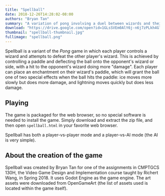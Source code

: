 ```yaml
---
title: "Spellball"
date: 2018-12-26T14:28:02-08:00
authors: "Bryan Tan"
summary: "A variation of pong involving a duel between wizards and their enchanted paddles."
download: "https://drive.google.com/open?id=1GLsSVEm0AlY6j-n6j7zPLkh4GlzWS1Hg"
thumbnail: "spellball-thumbnail.jpg"
fullimage: "spellball.png"
---
```


Spellball is a variant of the _Pong_ game in which each player controls a wizard
and attempts to defeat the other player's wizard. This is achieved by
controlling a paddle and deflecting the ball onto the opponent's wizard or side,
with a hit to the opponent's wizard doing more "damage". Each player can place
an enchantment on their wizard's paddle, which will grant the ball one of two
special effects when the ball hits the paddle: ice moves more slowly but does
more damage, and lightning moves quickly but does less damage.

## Playing

The game is packaged for the web browser, so no special software is needed to
install the game. Simply download and extract the zip file, and then open
`spellball.html` in your favorite web browser.

Spellball has both a player-vs-player mode and a player-vs-AI mode (the AI is
very simple).

## About the creation of the game

Spellball was created by Bryan Tan for one of the assignments in CMPTGCS 130H,
the Video Game Design and Implementation course taught by Richert Wang, in
Spring 2018. It uses Godot Engine as the game engine. The art assets were
downloaded from OpenGameArt (the list of assets used is located within the game
itself).
